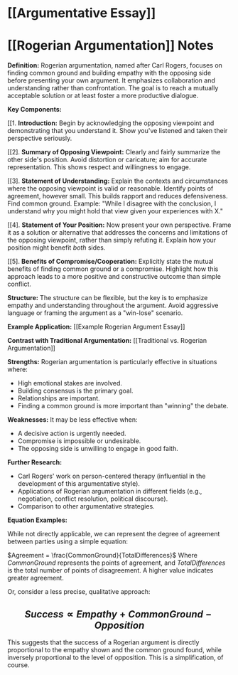 # [[Argumentative Essay]]
# [[Rogerian Argumentation]] Notes

**Definition:** Rogerian argumentation, named after Carl Rogers, focuses on finding common ground and building empathy with the opposing side before presenting your own argument.  It emphasizes collaboration and understanding rather than confrontation.  The goal is to reach a mutually acceptable solution or at least foster a more productive dialogue.


**Key Components:**

[[1. **Introduction:** Begin by acknowledging the opposing viewpoint and demonstrating that you understand it.  Show you've listened and taken their perspective seriously.

[[2]. **Summary of Opposing Viewpoint:**  Clearly and fairly summarize the other side's position.  Avoid distortion or caricature; aim for accurate representation.  This shows respect and willingness to engage.

[[3]. **Statement of Understanding:** Explain the contexts and circumstances where the opposing viewpoint is valid or reasonable.  Identify points of agreement, however small.  This builds rapport and reduces defensiveness.  Find common ground. Example: "While I disagree with the conclusion, I understand why you might hold that view given your experiences with X."

[[4]. **Statement of Your Position:**  Now present your own perspective.  Frame it as a solution or alternative that addresses the concerns and limitations of the opposing viewpoint, rather than simply refuting it.  Explain how your position might benefit *both* sides.

[[5]. **Benefits of Compromise/Cooperation:** Explicitly state the mutual benefits of finding common ground or a compromise.  Highlight how this approach leads to a more positive and constructive outcome than simple conflict.


**Structure:**  The structure can be flexible, but the key is to emphasize empathy and understanding throughout the argument.  Avoid aggressive language or framing the argument as a "win-lose" scenario.

**Example Application:** [[Example Rogerian Argument Essay]]


**Contrast with Traditional Argumentation:** [[Traditional vs. Rogerian Argumentation]]


**Strengths:**  Rogerian argumentation is particularly effective in situations where:

* High emotional stakes are involved.
* Building consensus is the primary goal.
* Relationships are important.
* Finding a common ground is more important than "winning" the debate.


**Weaknesses:**  It may be less effective when:

* A decisive action is urgently needed.
* Compromise is impossible or undesirable.
* The opposing side is unwilling to engage in good faith.  


**Further Research:**

* Carl Rogers' work on person-centered therapy (influential in the development of this argumentative style).
* Applications of Rogerian argumentation in different fields (e.g., negotiation, conflict resolution, political discourse).
* Comparison to other argumentative strategies.

**Equation Examples:**

While not directly applicable,  we can represent the degree of agreement between parties using a simple equation:

$Agreement = \frac{CommonGround}{TotalDifferences}$  Where *CommonGround* represents the points of agreement, and *TotalDifferences* is the total number of points of disagreement.  A higher value indicates greater agreement.

Or, consider a less precise, qualitative approach:

## $$Success \propto Empathy + CommonGround - Opposition$$

This suggests that the success of a Rogerian argument is directly proportional to the empathy shown and the common ground found, while inversely proportional to the level of opposition.  This is a simplification, of course.
